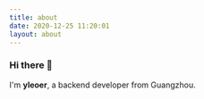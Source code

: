 ```yaml
---
title: about
date: 2020-12-25 11:20:01
layout: about
---
```


### Hi there 👋

I'm **yleoer**, a backend developer from Guangzhou.